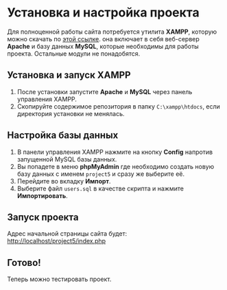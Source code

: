 # Установка и настройка проекта

Для полноценной работы сайта потребуется утилита **XAMPP**, которую можно скачать по [этой ссылке](https://www.apachefriends.org). она включает в себя веб-сервер **Apache** и базу данных **MySQL**, которые необходимы для работы проекта. Остальные модули не понадобятся.

## Установка и запуск XAMPP

1. После установки запустите **Apache** и **MySQL** через панель управления XAMPP.
2. Скопируйте содержимое репозитория в папку `C:\xampp\htdocs`, если директория установки не менялась.

## Настройка базы данных

1. В панели управления XAMPP нажмите на кнопку **Config** напротив запущенной MySQL базы данных.
2. Вы попадете в меню **phpMyAdmin** где необходимо создать новую базу данных с именем `project5` и сразу же выберите её.
4. Перейдите во вкладку **Импорт**.
5. Выберите файл `users.sql` в качестве скрипта и нажмите **Импортировать**.

## Запуск проекта

Адрес начальной страницы сайта будет:  
[http://localhost/project5/index.php](http://localhost/project5/index.php)

## Готово!

Теперь можно тестировать проект.
